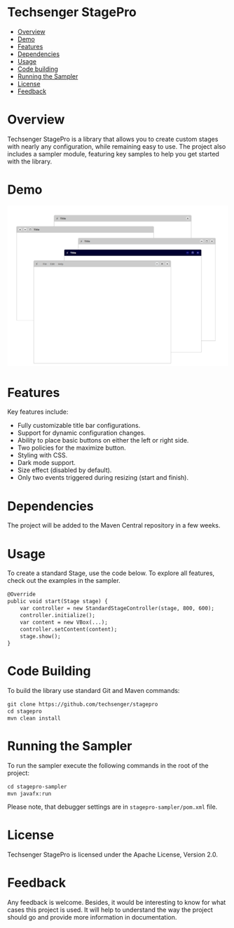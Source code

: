 # Techsenger StagePro
* [Overview](#overview)
* [Demo](#demo)
* [Features](#features)
* [Dependencies](#dependencies)
* [Usage](#usage)
* [Code building](#code-building)
* [Running the Sampler](#sampler)
* [License](#license)
* [Feedback](#feedback)

# Overview <a name="overview"></a>

Techsenger StagePro is a library that allows you to create custom stages with nearly any configuration, while remaining
easy to use. The project also includes a sampler module, featuring key samples to help you get started with the library.

# Demo <a name="demo"></a>

![StagePro Demo](./demo.png)

# Features <a name="features"></a>

Key features include:

* Fully customizable title bar configurations.
* Support for dynamic configuration changes.
* Ability to place basic buttons on either the left or right side.
* Two policies for the maximize button.
* Styling with CSS.
* Dark mode support.
* Size effect (disabled by default).
* Only two events triggered during resizing (start and finish).

# Dependencies <a name="dependencies"></a>

The project will be added to the Maven Central repository in a few weeks.

# Usage <a name="usage"></a>

To create a standard Stage, use the code below. To explore all features, check out the examples in the sampler.

```
@Override
public void start(Stage stage) {
    var controller = new StandardStageController(stage, 800, 600);
    controller.initialize();
    var content = new VBox(...);
    controller.setContent(content);
    stage.show();
}
```

# Code Building <a name="code-building"></a>

To build the library use standard Git and Maven commands:

    git clone https://github.com/techsenger/stagepro
    cd stagepro
    mvn clean install

# Running the Sampler <a name="sampler"></a>

To run the sampler execute the following commands in the root of the project:

    cd stagepro-sampler
    mvn javafx:run

Please note, that debugger settings are in `stagepro-sampler/pom.xml` file.

# License <a name="license"></a>

Techsenger StagePro is licensed under the Apache License, Version 2.0.

# Feedback <a name="feedback"></a>

Any feedback is welcome. Besides, it would be interesting to know for what cases this project is used. It will
help to understand the way the project should go and provide more information in documentation.



